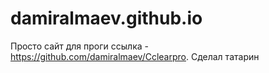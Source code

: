 # damiralmaev.github.io
Просто сайт для проги ссылка - https://github.com/damiralmaev/Cclearpro. Сделал татарин